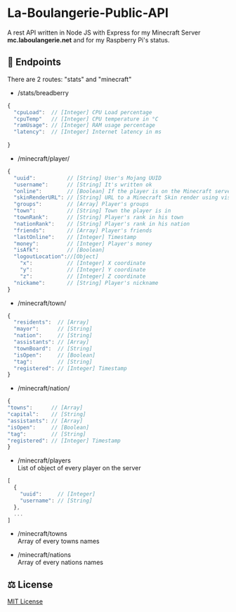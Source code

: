 # La-Boulangerie-Public-API
A rest API written in Node JS with Express for my Minecraft Server **mc.laboulangerie.net** and for my Raspberry Pi's status.

## 📌 Endpoints
There are 2 routes: "stats" and "minecraft"

- /stats/breadberry<br/>
```javascript
{
  "cpuLoad":  // [Integer] CPU Load percentage
  "cpuTemp"   // [Integer] CPU temperature in °C
  "ramUsage": // [Integer] RAM usage percentage
  "latency":  // [Integer] Internet latency in ms
  
}
```
- /minecraft/player/<username><br/>
```javascript
{
  "uuid":          // [String] User's Mojang UUID
  "username":      // [String] It's written ok
  "online":        // [Boolean] If the player is on the Minecraft server
  "skinRenderURL": // [String] URL to a Minecraft Skin render using visage.surgeplay.com
  "groups":        // [Array] Player's groups
  "town":          // [String] Town the player is in
  "townRank":      // [String] Player's rank in his town
  "nationRank":    // [String] Player's rank in his nation
  "friends":       // [Array] Player's friends
  "lastOnline":    // [Integer] Timestamp
  "money":         // [Integer] Player's money
  "isAfk":         // [Boolean] 
  "logoutLocation"://[Object]
    "x":           // [Integer] X coordinate
    "y":           // [Integer] Y coordinate
    "z":           // [Integer] Z coordinate
  "nickame":       // [String] Player's nickname
}
```
- /minecraft/town/<name><br/>
```javascript
{
  "residents":  // [Array]
  "mayor":      // [String]
  "nation":     // [String]
  "assistants": // [Array]
  "townBoard":  // [String]
  "isOpen":     // [Boolean]
  "tag":        // [String]
  "registered": // [Integer] Timestamp
}
```
- /minecraft/nation/<name><br/>
```javascript
{
"towns":      // [Array]
"capital":    // [String]
"assistants": // [Array]
"isOpen":     // [Boolean]
"tag":        // [String]
"registered": // [Integer] Timestamp
}
```

- /minecraft/players<br/>
List of object of every player on the server
```javascript
[
  {
    "uuid":     // [Integer]
    "username": // [String]
  },
  ...
]
```
- /minecraft/towns<br/>
Array of every towns names

- /minecraft/nations<br/>
Array of every nations names

## ⚖ License 
[MIT License](https://github.com/PainOchoco/La-Boulangerie-Public-API/blob/master/LICENSE)
